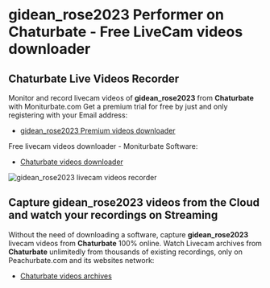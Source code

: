 # gidean_rose2023 Performer on Chaturbate - Free LiveCam videos downloader

## Chaturbate Live Videos Recorder

Monitor and record livecam videos of **gidean_rose2023** from **Chaturbate** with Moniturbate.com
Get a premium trial for free by just and only registering with your Email address:
* [gidean_rose2023 Premium videos downloader](https://moniturbate.com/request-demo-licence-key.html)

Free livecam videos downloader - Moniturbate Software:
* [Chaturbate videos downloader](https://moniturbate.com/moniturbate-download-software.html)

![gidean_rose2023 livecam videos recorder](https://peachurnet.com/templates/moniturbate-software.png)


## Capture gidean_rose2023 videos from the Cloud and watch your recordings on Streaming

Without the need of downloading a software, capture **gidean_rose2023** livecam videos from **Chaturbate** 100% online.
Watch Livecam archives from **Chaturbate** unlimitedly from thousands of existing recordings, only on Peachurbate.com and its websites network:
* [Chaturbate videos archives](https://peachurnet.com/)